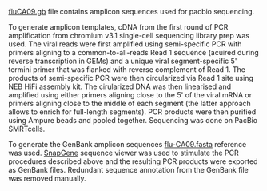 [fluCA09.gb](fluCA09.gb) file contains amplicon sequences used for pacbio sequencing.

To generate amplicon templates, cDNA from the first round of PCR amplification from  chromium v3.1 single-cell sequencing library prep was used. The viral reads were first amplified using semi-specific PCR with primers aligning to a common-to-all-reads Read 1 sequence (acuired during reverse transcription in GEMs) and a unique viral segment-specific 5' termini primer that was flanked with reverse complement of Read 1. The products of semi-specific PCR  were then circularized via Read 1 site using NEB HiFi assembly kit. The cirularized DNA was then linearised and amplified using either primers aligning close to the 5' of the viral mRNA or primers aligning close to the middle of each segment (the latter approach allows to enrich for full-length segments). PCR products were then purified using Ampure beads and pooled together. Sequencing was done on PacBio SMRTcells.

To generate the GenBank amplicon sequences [flu-CA09.fasta](../flu-CA09.fasta) reference was used. [SnapGene](https://www.snapgene.com/) sequence viewer was used to stimulate the PCR procedures described above and the resulting PCR products were exported as GenBank files. Redundant sequence annotation from the GenBank file was removed manually. 
